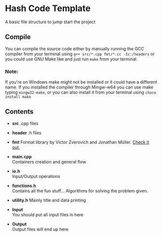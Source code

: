 # Hash Code Template

A basic file structure to jump start the project

## Compile

You can compile the source code either by manually running the GCC compiler from your terminal using `g++ src/*.cpp fmt/*.cc -Ic:/headers` or you could use GNU Make like and just run `make` from your terminal.

### Note:

If you're on Windows make might not be installed or it could have a different name.
If you installed the compiler through Mingw-w64 you can use make typing `mingw32-make`, or you can also install it from your terminal using `choco install make`

## Contents

-  **src**
   .cpp files
-  **header**
   .h files
-  **fmt**
   Format library by Victor Zverovich and Jonathan Müller. [Check it out.](https://github.com/fmtlib/fmt)

-  **main.cpp**  
   Containers creation and general flow

-  **io.h**  
   Input/Output operations

-  **functions.h**  
   Contains all the fun stuff... Algorithms for solving the problem given.

-  **utility.h**
   Mainly title and data printing

-  **Input**  
   You should put all input files in here

-  **Output**  
   Output files will end up here
